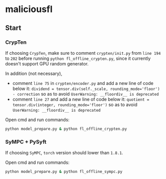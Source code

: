 # maliciousfl

## Start

### CrypTen
If choosing `CrypTen`, make sure to comment `crypten/init.py` from `line 194` to `202` before running `python fl_offline_crypten.py`, since it currently doesn't support GPU random generator.

In addition (not necessary), 
- comment `line 75` in `crypten/encoder.py` and add a new line of code below it: `dividend = tensor.div(self._scale, rounding_mode='floor') - correction` so as to avoid `UserWarning: __floordiv__ is deprecated`
- comment `line 27` and add a new line of code below it: `quotient = tensor.div(integer, rounding_mode='floor')` so as to avoid `UserWarning: __floordiv__ is deprecated`

Open cmd and run commands:
```cmd
python model_prepare.py & python fl_offline_crypten.py
```

### SyMPC + PySyft
If choosing `SyMPC`, `torch` version should lower than `1.8.1`.

Open cmd and run commands:
```cmd
python model_prepare.py & python fl_offline_sympc.py
```

